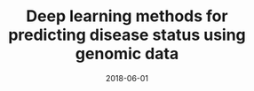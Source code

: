 ---
title: "Deep learning methods for predicting disease status using genomic data"
collection: journal
permalink: 
date: 2018-06-01
venue: 'Journal of biometrics & biostatistics'
paperurl: 'https://pmc.ncbi.nlm.nih.gov/articles/PMC6530791/'
authors: 'Qianfan Wu, Adel Boueiz, Alican Bozkurt, <b>Aria Masoomi</b>, et al'
---